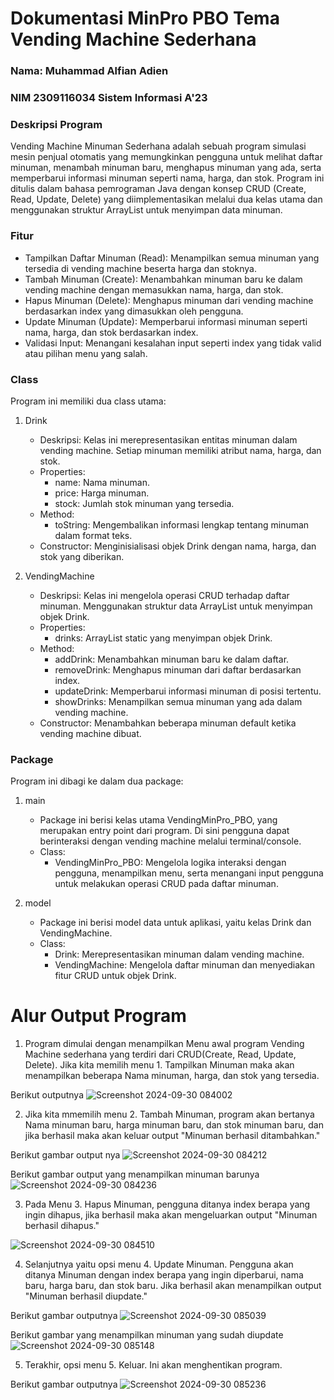 # Dokumentasi MinPro PBO Tema Vending Machine Sederhana

### Nama: Muhammad Alfian Adien  
### NIM 2309116034 Sistem Informasi A'23

### Deskripsi Program 
Vending Machine Minuman Sederhana adalah sebuah program simulasi mesin penjual otomatis yang memungkinkan pengguna untuk melihat daftar minuman, menambah minuman baru, menghapus minuman yang ada, serta memperbarui informasi minuman seperti nama, harga, dan stok. Program ini ditulis dalam bahasa pemrograman Java dengan konsep CRUD (Create, Read, Update, Delete) yang diimplementasikan melalui dua kelas utama dan menggunakan struktur ArrayList untuk menyimpan data minuman.

### Fitur
- Tampilkan Daftar Minuman (Read): Menampilkan semua minuman yang tersedia di vending machine beserta harga dan stoknya.
- Tambah Minuman (Create): Menambahkan minuman baru ke dalam vending machine dengan memasukkan nama, harga, dan stok.
- Hapus Minuman (Delete): Menghapus minuman dari vending machine berdasarkan index yang dimasukkan oleh pengguna.
- Update Minuman (Update): Memperbarui informasi minuman seperti nama, harga, dan stok berdasarkan index.
- Validasi Input: Menangani kesalahan input seperti index yang tidak valid atau pilihan menu yang salah.

### Class
Program ini memiliki dua class utama:

1. Drink
   - Deskripsi: Kelas ini merepresentasikan entitas minuman dalam vending machine. Setiap minuman memiliki atribut nama, harga, dan stok.
   - Properties:
     - name: Nama minuman.
     - price: Harga minuman.
     - stock: Jumlah stok minuman yang tersedia.
   - Method:
     - toString: Mengembalikan informasi lengkap tentang minuman dalam format teks.
   - Constructor: Menginisialisasi objek Drink dengan nama, harga, dan stok yang diberikan.

2. VendingMachine
   - Deskripsi: Kelas ini mengelola operasi CRUD terhadap daftar minuman. Menggunakan struktur data ArrayList untuk menyimpan objek Drink.
   - Properties:
     - drinks: ArrayList static yang menyimpan objek Drink.
   - Method:
     - addDrink: Menambahkan minuman baru ke dalam daftar.
     - removeDrink: Menghapus minuman dari daftar berdasarkan index.
     - updateDrink: Memperbarui informasi minuman di posisi tertentu.
     - showDrinks: Menampilkan semua minuman yang ada dalam vending machine.
   - Constructor: Menambahkan beberapa minuman default ketika vending machine dibuat.

### Package
Program ini dibagi ke dalam dua package:

1. main
   - Package ini berisi kelas utama VendingMinPro_PBO, yang merupakan entry point dari program. Di sini pengguna dapat berinteraksi dengan vending machine melalui terminal/console.
   - Class: 
     - VendingMinPro_PBO: Mengelola logika interaksi dengan pengguna, menampilkan menu, serta menangani input pengguna untuk melakukan operasi CRUD pada daftar minuman.

2. model
   - Package ini berisi model data untuk aplikasi, yaitu kelas Drink dan VendingMachine.
   - Class:
     - Drink: Merepresentasikan minuman dalam vending machine.
     - VendingMachine: Mengelola daftar minuman dan menyediakan fitur CRUD untuk objek Drink.
       
# Alur Output Program

1. Program dimulai dengan menampilkan Menu awal program Vending Machine sederhana yang terdiri dari CRUD(Create, Read, Update, Delete). Jika kita memilih menu 1. Tampilkan Minuman maka akan menampilkan beberapa Nama minuman, harga, dan stok yang tersedia.

Berikut outputnya
![Screenshot 2024-09-30 084002](https://github.com/user-attachments/assets/3cd9e953-1292-43a6-b982-1b075785863b)

2. Jika kita mmemilih menu 2. Tambah Minuman, program akan bertanya Nama minuman baru, harga minuman baru, dan stok minuman baru, dan jika berhasil maka akan keluar output "Minuman berhasil ditambahkan."
   
Berikut gambar output nya
![Screenshot 2024-09-30 084212](https://github.com/user-attachments/assets/183f4a41-95e1-4490-aacb-2b0669020a46)

Berikut gambar output yang menampilkan minuman barunya
![Screenshot 2024-09-30 084236](https://github.com/user-attachments/assets/499ca98b-e30a-4f1b-bb42-41bad4777e91)

3.  Pada Menu 3. Hapus Minuman, pengguna ditanya index berapa yang ingin dihapus, jika berhasil maka akan mengeluarkan output "Minuman berhasil dihapus."

![Screenshot 2024-09-30 084510](https://github.com/user-attachments/assets/e04e466a-7511-435d-913d-7bac4cb82e35)

4. Selanjutnya yaitu opsi menu 4. Update Minuman. Pengguna akan ditanya Minuman dengan index berapa yang ingin diperbarui, nama baru, harga baru, dan stok baru. Jika berhasil akan menampilkan output "Minuman berhasil diupdate."

Berikut gambar outputnya
![Screenshot 2024-09-30 085039](https://github.com/user-attachments/assets/0b1a15ba-2e69-4e43-99ed-ff54242a595b)

Berikut gambar yang menampilkan minuman yang sudah diupdate
![Screenshot 2024-09-30 085148](https://github.com/user-attachments/assets/364f7008-6e4b-4e33-9e17-4b473cdc8240)

5. Terakhir, opsi menu 5. Keluar. Ini akan menghentikan program.

Berikut gambar outputnya
![Screenshot 2024-09-30 085236](https://github.com/user-attachments/assets/ab97e635-4d99-49f2-97da-a6c05f0a45af)

 
